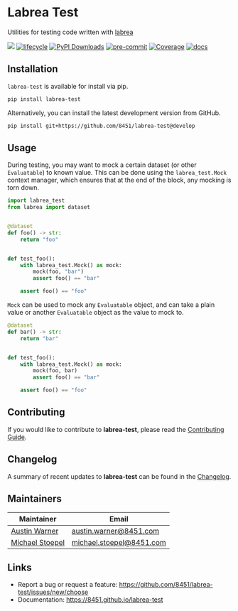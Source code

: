 # Labrea Test
Utilities for testing code written with [labrea](https://github.com/8451/labrea)

![](https://img.shields.io/badge/version-0.0.1-blue.svg)
[![lifecycle](https://img.shields.io/badge/lifecycle-stable-green.svg)](https://www.tidyverse.org/lifecycle/#stable)
[![PyPI Downloads](https://img.shields.io/pypi/dm/labrea-test.svg?label=PyPI%20downloads)](https://pypi.org/project/labrea-test/)
[![pre-commit](https://img.shields.io/badge/pre--commit-enabled-brightgreen?logo=pre-commit&logoColor=white)](https://github.com/pre-commit/pre-commit)
[![Coverage](https://raw.githubusercontent.com/8451/labrea-test/meta/coverage/coverage.svg)](https://github.com/8451/labrea-test/tree/meta/coverage)
[![docs](https://img.shields.io/badge/docs-latest-brightgreen.svg?style=flat)](https://8451.github.io/labrea-test)

## Installation
`labrea-test` is available for install via pip.

```bash
pip install labrea-test
````

Alternatively, you can install the latest development version from GitHub.

```bash
pip install git+https://github.com/8451/labrea-test@develop
```

## Usage

During testing, you may want to mock a certain dataset (or other `Evaluatable`) to known value.
This can be done using the `labrea_test.Mock` context manager, which ensures that at the end
of the block, any mocking is torn down.

```python
import labrea_test
from labrea import dataset


@dataset
def foo() -> str:
    return "foo"


def test_foo():
    with labrea_test.Mock() as mock:
        mock(foo, "bar")
        assert foo() == "bar"

    assert foo() == "foo"
```

`Mock` can be used to mock any `Evaluatable` object, and can take a plain value or another
`Evaluatable` object as the value to mock to.

```python
@dataset
def bar() -> str:
    return "bar"


def test_foo():
    with labrea_test.Mock() as mock:
        mock(foo, bar)
        assert foo() == "bar"

    assert foo() == "foo"
```

## Contributing
If you would like to contribute to **labrea-test**, please read the
[Contributing Guide](docs/source/contributing.md).

## Changelog
A summary of recent updates to **labrea-test** can be found in the
[Changelog](docs/source/changelog.md).

## Maintainers

| Maintainer                                                | Email                    |
|-----------------------------------------------------------|--------------------------|
| [Austin Warner](https://github.com/austinwarner-8451)     | austin.warner@8451.com   |
| [Michael Stoepel](https://github.com/michaelstoepel-8451) | michael.stoepel@8451.com |

## Links
- Report a bug or request a feature: https://github.com/8451/labrea-test/issues/new/choose
- Documentation: https://8451.github.io/labrea-test
